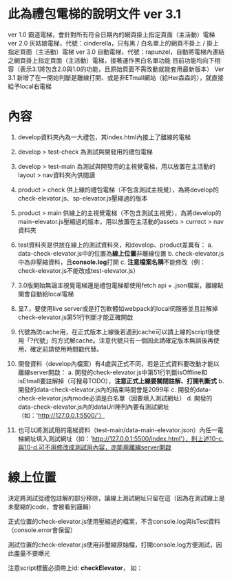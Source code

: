 # 此為禮包電梯的說明文件 ver 3.1
ver 1.0 霸道電梯，會針對所有符合日期內的網頁掛上指定頁面（主活動）電梯
ver 2.0 灰姑娘電梯，代號：cinderella，只有黑 / 白名單上的網頁不掛上 / 掛上指定頁面（主活動）電梯
ver 3.0 自動電梯，代號：rapunzel，自動將電梯內連結之網頁掛上指定頁面（主活動）電梯，接著運作黑白名單功能
目前功能均向下相容（表示3.1將包含2.0與1.0的功能，且原始頁面不需改動就能套用最新版本）
Ver 3.1 新增了在一開始判斷是離線打開、或是非ETmall網站（給Her森森的），就直接給予local右電梯
# 內容
1. develop資料夾內為一大禮包，其index.html內接上了離線的電梯
2. develop > test-check 為測試與開發用的禮包電梯
3. develop > test-main 為測試與開發用的主視覺電梯，用以放置在主活動的layout > nav資料夾內供閱讀
4. product > check 供上線的禮包電梯（不包含測試主視覺），為將develop的check-elevator.js、sp-elevator.js壓縮過的版本
5. product > main 供線上的主視覺電梯（不包含測試主視覺），為將develop的main-elevator.js壓縮過的版本，用以放置在主活動的assets > currect > nav資料夾
6. test資料夾是供放在線上的測試資料夾，和develop、product差異有：
  a. data-check-elevator.js中的位置為**線上位置**非離線位置
  b. check-elevator.js中為非壓縮資料，且**console.log**打開
  c. **注意檔案名稱**不能修改（例：check-elevator.js不能改成test-elevator.js）

7. 3.0版開始無論主視覺電梯還是禮包電梯都使用fetch api + .json檔案，離線點開會自動給local電梯
8. 呈7.，要使用live server或是打包軟體如webpack的local伺服器並且註解掉check-elevator.js第51行判斷才能正確開啟
9. 代號為防cache用，在正式版本上線後若遇到cache可以請上線的script後使用「?代號」的方式解cache。注意代號只有一個因此請確定版本無誤後再使用，確定前請使用時間戳代替。
10. 開發資料（develop內檔案）有4處與正式不同，若是正式資料要改動才能以離線server開啟：
  a. 開發的check-elevator.js中第51行判斷isOffline和isEtmall要註解掉（可搜尋TODO），**注意正式上線要關閉註解、打開判斷式**
  b. 開發的data-check-elevator.js內的結束時間會是2099年
  c. 開發的data-check-elevator.js內mode必須是白名單（因要填入測試網址）
  d. 開發的data-check-elevator.js內的dataUrl陣列內要有測試網址（如：'http://127.0.0.1:5500/'）

11. 也可以將測試用的電梯資料（test-main/data-main-elevator.json）內任一電梯網址填入測試網址（如：'http://127.0.0.1:5500/index.html'），則上述10-c.與10-d.可不用修改成測試用內容，亦能用離線server開啟

# 線上位置
決定將測試從禮包註解的部分移除，讓線上測試網址只留在這（因為在測試線上是未壓縮的code，會被看到邏輯）

[正式位置]: https://media.etmall.com.tw/sp/11911/check-elevator.js
正式位置的check-elevator.js使用壓縮過的檔案，不含console.log與isTest資料（console.error會保留）

[測試位置]: https://media.etmall.com.tw/sp/14841/check-elevator.js
測試位置的check-elevator.js使用非壓縮原始檔，打開console.log方便測試，因此盡量不要曝光

注意script標籤必須帶上id: **checkElevator**，
如：<script id="checkElevator" src="https://media.etmall.com.tw/sp/11911/check-elevator.js"></script>
